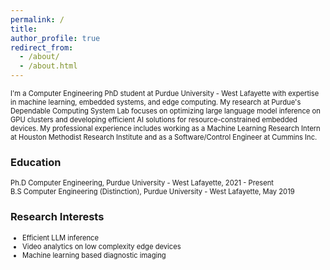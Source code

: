 ```yaml
---
permalink: /
title:
author_profile: true
redirect_from: 
  - /about/
  - /about.html
---
```


<span style="font-size: 0.8em;">I'm a Computer Engineering PhD student at Purdue University - West Lafayette with expertise in machine learning, embedded systems, and edge computing. My research at Purdue's Dependable Computing System Lab focuses on optimizing large language model inference on GPU clusters and developing efficient AI solutions for resource-constrained embedded devices.
My professional experience includes working as a Machine Learning Research Intern at Houston Methodist Research Institute and as a Software/Control Engineer at Cummins Inc.</span><br>

### Education
<span style="font-size: 0.8em;">Ph.D Computer Engineering, Purdue University - West Lafayette, 2021 - Present
</span><br>
<span style="font-size: 0.8em;">B.S Computer Engineering (Distinction), Purdue University - West Lafayette, May 2019
</span><br>

### Research Interests
<ul style="font-size: 0.8em;">
  <li>Efficient LLM inference</li>
  <li>Video analytics on low complexity edge devices</li>
  <li>Machine learning based diagnostic imaging</li>
</ul>
